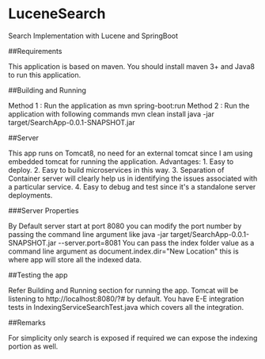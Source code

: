 # LuceneSearch

Search Implementation with Lucene and SpringBoot

##Requirements

This application is based on maven.
You should install maven 3+ and Java8 to run this application.

##Building and Running

Method 1 : Run the application as mvn spring-boot:run
Method 2 : Run the application with following commands
            mvn clean install
            java -jar target/SearchApp-0.0.1-SNAPSHOT.jar

##Server

This app runs on Tomcat8, no need for an external tomcat since I am using embedded tomcat for running the application.
Advantages:
        1. Easy to deploy.
        2. Easy to build microservices in this way.
        3. Separation of Container server will clearly help us in identifying the issues associated with a particular service.
        4. Easy to debug and test since it's a standalone server deployments.

###Server Properties

By Default server start at port 8080 you can modify the port number by passing the command line argument like
        java -jar target/SearchApp-0.0.1-SNAPSHOT.jar --server.port=8081
You can pass the index folder value as a command line argument as document.index.dir="New Location" this is where app will store all the indexed data.

##Testing the app

Refer Building and Running section for running the app.
Tomcat will be listening to http://localhost:8080/?# by default.
You have E-E integration tests in IndexingServiceSearchTest.java which covers all the integration.

##Remarks

For simplicity only search is exposed if required we can expose the indexing portion as well.
